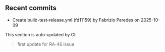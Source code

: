 <!--ACTIVITY:START-->
## Recent commits
- Create build-test-release.yml (fd11159) by Fabrizio Paredes on 2025-10-09
<!--ACTIVITY:END-->
This section is auto-updated by CI
>first update for RA-46 issue
